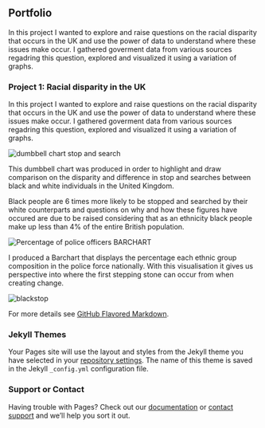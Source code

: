 
##  Portfolio

In this project I wanted to explore and raise questions on the racial disparity that occurs in the UK and use the power of data to understand where these issues make occur.
I gathered goverment data from various sources regadring this question, explored and visualized it using a variation of graphs. 


### Project 1: Racial disparity in the UK

In this project I wanted to explore and raise questions on the racial disparity that occurs in the UK and use the power of data to understand where these issues make occur.
I gathered goverment data from various sources regadring this question, explored and visualized it using a variation of graphs.


![dumbbell chart stop and search](https://user-images.githubusercontent.com/86885590/124397397-773e1900-dd07-11eb-8e94-91a38e9faca0.png)

This dumbbell chart was produced in order to highlight and draw comparison on the disparity and difference in stop and searches between black and white individuals in the United Kingdom. 

Black people are 6 times more likely to be stopped and searched by their white counterparts and questions on why and how these figures have occured are due to be raised considering that as an ethnicity black people make up less than 4% of the entire British population.

![Percentage of police officers BARCHART](https://user-images.githubusercontent.com/86885590/124397584-a43efb80-dd08-11eb-8001-b9ab49c38934.png)

I produced a Barchart that displays the percentage each ethnic group composition in the police force nationally. With this visualisation it gives us perspective into where the first stepping stone can occur from when creating change.

![blackstop](https://user-images.githubusercontent.com/86885590/124397595-af922700-dd08-11eb-9b19-d5d4713f5db3.png)


For more details see [GitHub Flavored Markdown](https://guides.github.com/features/mastering-markdown/).

### Jekyll Themes

Your Pages site will use the layout and styles from the Jekyll theme you have selected in your [repository settings](https://github.com/Waleapollo/Wale-Portfolio/settings/pages). The name of this theme is saved in the Jekyll `_config.yml` configuration file.

### Support or Contact

Having trouble with Pages? Check out our [documentation](https://docs.github.com/categories/github-pages-basics/) or [contact support](https://support.github.com/contact) and we’ll help you sort it out.
